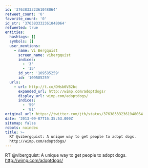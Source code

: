 ```yaml
---
id: '376383332361048064'
retweet_count: '0'
favorite_count: '0'
id_str: '376383332361048064'
retweeted: true
entities:
  hashtags: []
  symbols: []
  user_mentions:
    - name: Vi Bergquist
      screen_name: vibergquist
      indices:
        - '3'
        - '15'
      id_str: '109585259'
      id: '109585259'
  urls:
    - url: http://t.co/DHsb6VB2bc
      expanded_url: http://wimp.com/adoptdogs/
      display_url: wimp.com/adoptdogs/
      indices:
        - '59'
        - '81'
original_url: https://twitter.com/jth/status/376383332361048064
date: '2013-09-07T16:35:53.000Z'
sitemap: false
robots: noindex
title: >-
  RT @vibergquist: A unique way to get people to adopt dogs.
  http://wimp.com/adoptdogs/
---
```


RT @vibergquist: A unique way to get people to adopt dogs. http://wimp.com/adoptdogs/
